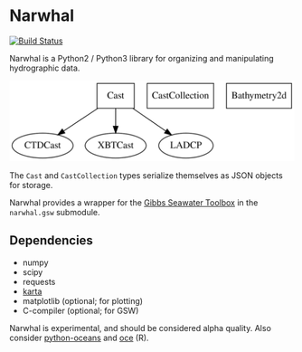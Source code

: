 # Narwhal

[![Build Status](https://travis-ci.org/njwilson23/narwhal.svg?branch=master)](https://travis-ci.org/njwilson23/narwhal)

Narwhal is a Python2 / Python3 library for organizing and manipulating hydrographic data.

![](classmap.svg)

The `Cast` and `CastCollection` types serialize themselves as JSON objects for
storage.

Narwhal provides a wrapper for the
[Gibbs Seawater Toolbox](http://www.teos-10.org/pubs/gsw/html/gsw_contents.html)
in the `narwhal.gsw` submodule.

## Dependencies
- numpy
- scipy
- requests
- [karta](https://github.com/njwilson23/karta)
- matplotlib (optional; for plotting)
- C-compiler (optional; for GSW)

Narwhal is experimental, and should be considered alpha quality. Also consider
[python-oceans](https://github.com/ocefpaf/python-oceans) and
[oce](https://github.com/dankelley/oce) (R).

